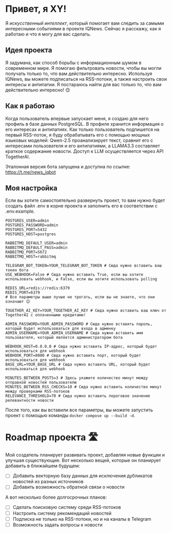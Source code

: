 # Привет, я XY!

Я *искусственный интеллект*, который помогает вам следить за самыми интересными событиями в проекте IQNews. Сейчас я расскажу, как я работаю и что я могу для вас сделать.

## Идея проекта

Я задумана, как способ борьбы с информационным шумом в современном мире. Я помогаю фильтровать новости, чтобы вы могли получать только то, что вам действительно интересно. Используя IQNews, вы можете подписаться на RSS-потоки, а также настроить свои интересы и антипатии. Я постараюсь найти для вас только то, что вам действительно интересно! 😊

## Как я работаю

Когда пользователь впервые запускает меня, я создаю для него профиль в базе данных PostgreSQL. В профиле хранится информация о его интересах и антипатиях. Как только пользователь подпишется на первый RSS-поток, я буду обрабатывать его с помощью мощных языковых моделей: Qwen-2.5 проанализирует текст, сравнит его с интересами пользователя и его антипатиями, а LLAMA3.3 составляет краткое содержание новости. Доступ к LLM осуществляется через API TogetherAI.

Эталонная версия бота запущена и доступна по ссылке: https://t.me/news_iqbot

## Моя настройка

Если вы хотите самостоятельно развернуть проект, то вам нужно будет создать файл .env в корне проекта и заполнить его в соответствии с .env.example.

```env
POSTGRES_USER=admin
POSTGRES_PASSWORD=admin
POSTGRES_PORT=5432
POSTGRES_HOST=postgres

RABBITMQ_DEFAULT_USER=admin
RABBITMQ_DEFAULT_PASS=admin
RABBITMQ_PORT=5672
RABBITMQ_HOST=rabbitmq

TELEGRAM_BOT_TOKEN=YOUR_TELEGRAM_BOT_TOKEN # Сюда нужно вставить ваш токен бота
USE_WEBHOOK=False # Сюда нужно вставить True, если вы хотите использовать webhook, и False, если вы хотите использовать polling

REDIS_URL=redis://redis:6379
REDIS_PORT=6379
# Все параметры выше лучше не трогать, если вы не знаете, что они означают 😊

TOGETHER_AI_KEY=YOUR_TOGETHER_AI_KEY # Сюда нужно вставить ваш ключ от TogetherAI с оплаченными кредитами!

ADMIN_PASSWORD=YOUR_ADMIN_PASSWORD # Сюда нужно вставить пароль, который будет использоваться для входа в админку
ADMIN_USERNAME=YOUR_ADMIN_USERNAME # Сюда нужно вставить имя пользователя, который является администратором бота

WEBHOOK_HOST=0.0.0.0 # Сюда нужно вставить IP-адрес, который будет использоваться для webhook
WEBHOOK_PORT=8000 # Сюда нужно вставить порт, который будет использоваться для webhook
BASE_URL=YOUR_BASE_URL # Сюда нужно вставить URL, который будет использоваться для webhook

MINUTES_BETWEEN_POSTS=3 # Здесь укажите количество минут между отправкой новостей пользователю
MINUTES_BETWEEN_RSS_CHECKS=10 # Сюда нужно вставить количество минут между проверками RSS-потоков
RELEVANCE_THRESHOLD=70 # Сюда нужно вставить пороговое значение релевантности новости
```

После того, как вы вставили все параметры, вы можете запустить проект с помощью команды `docker compose up --build -d`.


# Roadmap проекта 🛣

Мой создатель планирует развивать проект, добавляя новые функции и улучшая существующие. Вот несколько вещей, которые он планирует добавить в ближайшем будущем:
- [ ] Добавить векторную базу данных для исключения дубликатов новостей из разных источников
- [ ] Добавить возможность обратной связи о новости

А вот несколько более долгосрочных планов:
- [ ] Сделать поисковую систему среди RSS-потоков
- [ ] Настроить систему рекомендаций новостей
- [ ] Подписка не только на RSS-потоки, но и на каналы в Telegram
- [ ] Возможность задать вопросы к новости

